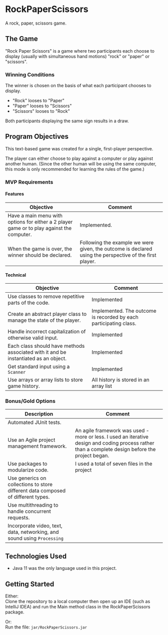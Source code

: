 # RockPaperScissors
A rock, paper, scissors game.

## The Game
"Rock Paper Scissors" is a game where two participants each choose to display (usually with simultaneous hand motions) "rock" or "paper" or "scissors".   


### Winning Conditions
The winner is chosen on the basis of what each participant chooses to display.
- "Rock" looses to "Paper"
- "Paper" looses to "Scissors"
- "Scissors" looses to "Rock"    


Both participants displaying the same sign results in a draw.  

## Program Objectives
This text-based game was created for a single, first-player perspective. 

The player can either choose to play against a computer or play against another human. (Since the other human will be using the same computer, this mode is only recommended for learning the rules of the game.)

### MVP Requirements
#### Features
| Objective                                                                                 | Comment                                                                                                 |
|-------------------------------------------------------------------------------------------|---------------------------------------------------------------------------------------------------------|
| Have a main menu with options for either a 2 player game or to play against the computer. | Implemented.                                                                                            |
| When the game is over, the winner should be declared.                                     | Following the example we were given, the outcome is declared using the perspective of the first player. |

#### Technical
| Objective                                                                           | Comment                                                           |
|-------------------------------------------------------------------------------------|-------------------------------------------------------------------|
| Use classes to remove repetitive parts of the code.                                 | Implemented                                                       |
| Create an abstract player class to manage the state of the player.                  | Implemented. The outcome is recorded by each participating class. |
| Handle incorrect capitalization of otherwise valid input.                           | Implemented                                                       |
| Each class should have methods associated with it and be instantiated as an object. | Implemented                                                       | 
| Get standard input using a ```Scanner```                                            | Implemented                                                       |
| Use arrays or array lists to store game history.                                    | All history is stored in an array list                            |

### Bonus/Gold Options
| Description                                                                      | Comment                                                                                                                                           |
|----------------------------------------------------------------------------------|---------------------------------------------------------------------------------------------------------------------------------------------------|
| Automated JUnit tests.                                                           |                                                                                                                                                   |
| Use an Agile project management framework.                                       | An agile framework was used - more or less. I used an iterative design and coding process rather than a complete design before the project began. |
| Use packages to modularize code.                                                 | I used a total of seven files in the project                                                                                                      |
| Use generics on collections to store different data composed of different types. |                                                                                                                                                   |
| Use multithreading to handle concurrent requests.                                |                                                                                                                                                   |
| Incorporate video, text, data, networking, and sound using ```Processing```      |                                                                                                                                                   |

## Technologies Used
- Java 11 was the only language used in this project.

## Getting Started
Either:   
Clone the repository to a local computer then open up an IDE (such as IntelliJ IDEA) and run the Main method class in the RockPaperScissors package.<br>   

Or:   
Run the file: `jar/RockPaperScissors.jar`